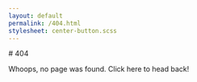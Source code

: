 ```yaml
---
layout: default
permalink: /404.html
stylesheet: center-button.scss
---
```


<div class="post">
<div class="center-button hover-fade" markdown="1" onclick="window.history.back();">
# 404

Whoops, no page was found. Click here to head back!
</div>
</div>

